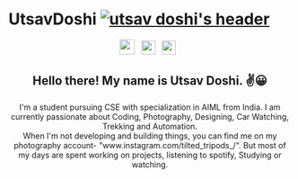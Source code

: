 # UtsavDoshi [![utsav doshi's header](https://github.com/Utsavd7/UtsavDoshi/blob/main/123.jpg)](https://github.com/Utsavd7)

<p align="center">
<a href="https://linkedin.com/in/utsav-doshi-b0240a1b8//"><img height="27" src="https://github.com/Utsavd7/UtsavDoshi/blob/main/linkedin-logo-png-1836.png"></a>&nbsp;&nbsp;
<a href="https://github.com/Utsavd7"><img height="25" src="https://github.com/Utsavd7/UtsavDoshi/blob/main/512x512-logo-27148.png"></a>&nbsp;&nbsp;
<a href="https://instagram.com/utsavd7"><img height="25" src="https://github.com/Utsavd7/UtsavDoshi/blob/main/logo-ig-32463.png"></a>&nbsp;&nbsp;
</p>

<h2 align="center">Hello there! My name is Utsav Doshi. ✌️😀</h2>
<p align="center">I'm a student pursuing CSE with specialization in AIML from India. 
I am currently passionate about Coding, Photography, Designing,      Car Watching, Trekking and Automation.</br>
When I'm not developing and building things, you can find me on my photography account- "www.instagram.com/tilted_tripods_/". But most of my days are spent working on projects, listening to spotify, Studying or watching.</p>
